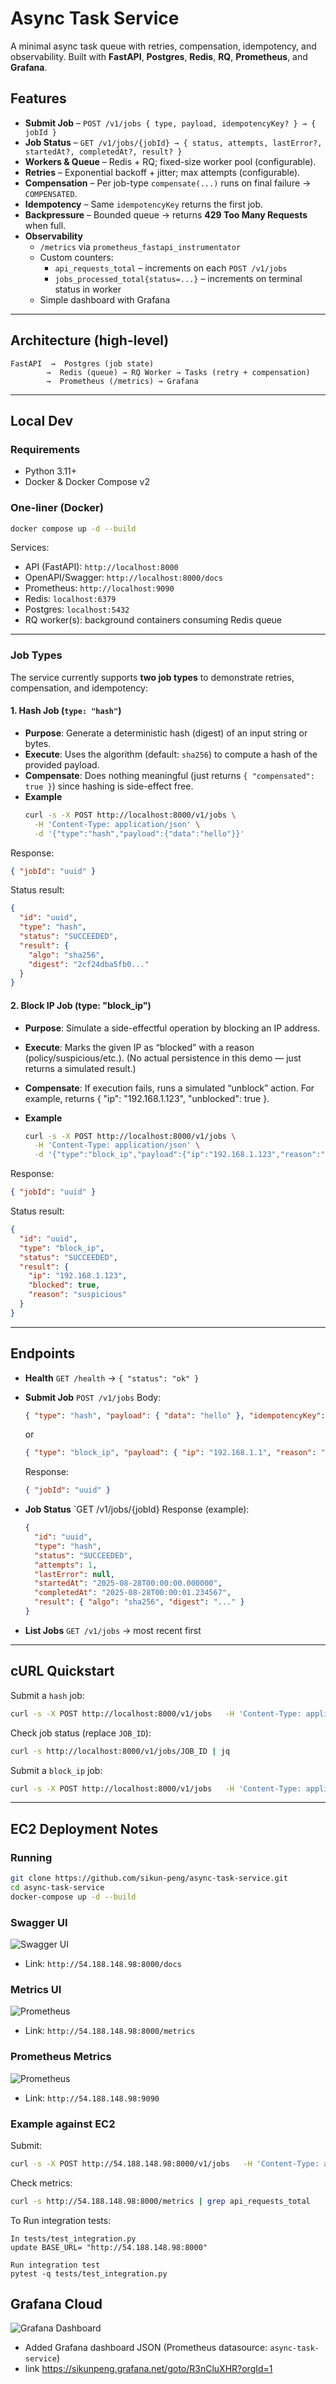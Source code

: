 # Async Task Service

A minimal async task queue with retries, compensation, idempotency, and observability.
Built with **FastAPI**, **Postgres**, **Redis**, **RQ**, **Prometheus**, and **Grafana**.

## Features

- **Submit Job** – `POST /v1/jobs { type, payload, idempotencyKey? } → { jobId }`
- **Job Status** – `GET /v1/jobs/{jobId} → { status, attempts, lastError?, startedAt?, completedAt?, result? }`
- **Workers & Queue** – Redis + RQ; fixed-size worker pool (configurable).
- **Retries** – Exponential backoff + jitter; max attempts (configurable).
- **Compensation** – Per job-type `compensate(...)` runs on final failure → `COMPENSATED`.
- **Idempotency** – Same `idempotencyKey` returns the first job.
- **Backpressure** – Bounded queue → returns **429 Too Many Requests** when full.
- **Observability**
  - `/metrics` via `prometheus_fastapi_instrumentator`
  - Custom counters:
    - `api_requests_total` – increments on each `POST /v1/jobs`
    - `jobs_processed_total{status=...}` – increments on terminal status in worker
  - Simple dashboard with Grafana

---

## Architecture (high-level)

```
FastAPI  →  Postgres (job state)
        →  Redis (queue) → RQ Worker → Tasks (retry + compensation)
        →  Prometheus (/metrics) → Grafana
```

---

## Local Dev

### Requirements
- Python 3.11+
- Docker & Docker Compose v2

### One-liner (Docker)
```bash
docker compose up -d --build
```

Services:
- API (FastAPI): `http://localhost:8000`
- OpenAPI/Swagger: `http://localhost:8000/docs`
- Prometheus: `http://localhost:9090`
- Redis: `localhost:6379`
- Postgres: `localhost:5432`
- RQ worker(s): background containers consuming Redis queue



---

### Job Types

The service currently supports **two job types** to demonstrate retries, compensation, and idempotency:

#### 1. Hash Job (`type: "hash"`)
- **Purpose**: Generate a deterministic hash (digest) of an input string or bytes.
- **Execute**: Uses the algorithm (default: `sha256`) to compute a hash of the provided payload.
- **Compensate**: Does nothing meaningful (just returns `{ "compensated": true }`) since hashing is side-effect free.
- **Example**
  ```bash
  curl -s -X POST http://localhost:8000/v1/jobs \
    -H 'Content-Type: application/json' \
    -d '{"type":"hash","payload":{"data":"hello"}}'
  ```
Response:
  ```json
  { "jobId": "uuid" }
  ```
Status result:
  ```json
  {
    "id": "uuid",
    "type": "hash",
    "status": "SUCCEEDED",
    "result": {
      "algo": "sha256",
      "digest": "2cf24dba5fb0..."
    }
  }
````

#### 2. Block IP Job (type: "block_ip")
- **Purpose**: Simulate a side-effectful operation by blocking an IP address.
- **Execute**: Marks the given IP as “blocked” with a reason (policy/suspicious/etc.).
(No actual persistence in this demo — just returns a simulated result.)
- **Compensate**: If execution fails, runs a simulated “unblock” action.
For example, returns { "ip": "192.168.1.123", "unblocked": true }.
- **Example**

  ```bash
  curl -s -X POST http://localhost:8000/v1/jobs \
    -H 'Content-Type: application/json' \
    -d '{"type":"block_ip","payload":{"ip":"192.168.1.123","reason":"suspicious"}}'
  ```
  
Response:
  ```json
  { "jobId": "uuid" }
  ```

Status result:
  ```json
  {
    "id": "uuid",
    "type": "block_ip",
    "status": "SUCCEEDED",
    "result": {
      "ip": "192.168.1.123",
      "blocked": true,
      "reason": "suspicious"
    }
  }
  ```


---

## Endpoints

- **Health**
  `GET /health` → `{ "status": "ok" }`

- **Submit Job**
  `POST /v1/jobs`
  Body:
  ```json
  { "type": "hash", "payload": { "data": "hello" }, "idempotencyKey": "optional-key" }
  ```
  or
  ```json
  { "type": "block_ip", "payload": { "ip": "192.168.1.1", "reason": "suspicious" } }
  ```
  Response:
  ```json
  { "jobId": "uuid" }
  ```

- **Job Status**
  `GET /v1/jobs/{jobId}
  Response (example):
  ```json
  {
    "id": "uuid",
    "type": "hash",
    "status": "SUCCEEDED",
    "attempts": 1,
    "lastError": null,
    "startedAt": "2025-08-28T00:00:00.000000",
    "completedAt": "2025-08-28T00:00:01.234567",
    "result": { "algo": "sha256", "digest": "..." }
  }
  ```

- **List Jobs**
  `GET /v1/jobs` → most recent first

---

## cURL Quickstart

Submit a `hash` job:
```bash
curl -s -X POST http://localhost:8000/v1/jobs   -H 'Content-Type: application/json'   -d '{"type":"hash","payload":{"data":"hi"}}'
```

Check job status (replace `JOB_ID`):
```bash
curl -s http://localhost:8000/v1/jobs/JOB_ID | jq
```

Submit a `block_ip` job:
```bash
curl -s -X POST http://localhost:8000/v1/jobs   -H 'Content-Type: application/json'   -d '{"type":"block_ip","payload":{"ip":"192.168.1.123","reason":"test"}}'
```

---

## EC2 Deployment Notes

### Running
```bash
git clone https://github.com/sikun-peng/async-task-service.git
cd async-task-service
docker-compose up -d --build
```

### Swagger UI
![Swagger UI](./docs/EC2%20Swagger.png)
- Link: `http://54.188.148.98:8000/docs`

### Metrics UI
![Prometheus](./docs/EC2%20Metrics.png)
- Link: `http://54.188.148.98:8000/metrics`

### Prometheus Metrics
![Prometheus](./docs/EC2%20Prometheus.png)
- Link: `http://54.188.148.98:9090`

### Example against EC2

Submit:
```bash
curl -s -X POST http://54.188.148.98:8000/v1/jobs   -H 'Content-Type: application/json'   -d '{"type":"hash","payload":{"data":"hi"}}'
```

Check metrics:
```bash
curl -s http://54.188.148.98:8000/metrics | grep api_requests_total
```

To Run integration tests:
```
In tests/test_integration.py
update BASE_URL= "http://54.188.148.98:8000"

Run integration test 
pytest -q tests/test_integration.py
```



## Grafana Cloud

![Grafana Dashboard](./docs/Grafana%20Cloud.png)

- Added Grafana dashboard JSON (Prometheus datasource: `async-task-service`)
- link https://sikunpeng.grafana.net/goto/R3nCluXHR?orgId=1
